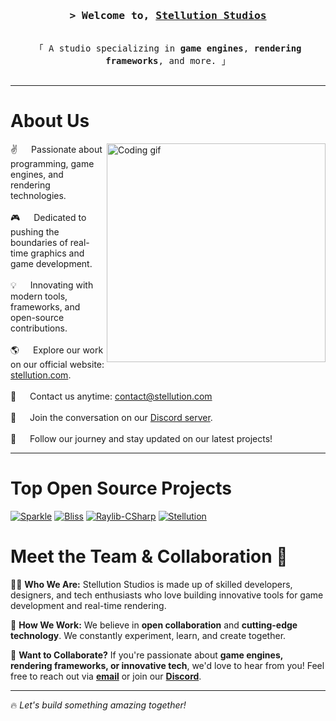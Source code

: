 <!-- Intro  -->
<h3 align="center">
        <samp>&gt; Welcome to,
                <b><a target="_blank" href="https://discord.gg/7XKw6YQa76">Stellution Studios</a></b>
        </samp>
</h3>

<p align="center"> 
  <samp>
    <br>
    「 A studio specializing in <b>game engines</b>, <b>rendering frameworks</b>, and more. 」
    <br>
    <br>
  </samp>
</p>

---

<!-- About Section -->
# About Us
<p>
 <img align="right" width="350" src="https://user-images.githubusercontent.com/37551474/113611467-3a567d80-9657-11eb-862b-b07b4f105c6f.gif" alt="Coding gif" />
 ✌️ &emsp; Passionate about programming, game engines, and rendering technologies.<br/><br/>
 🎮 &emsp; Dedicated to pushing the boundaries of real-time graphics and game development.<br/><br/>
 💡 &emsp; Innovating with modern tools, frameworks, and open-source contributions.<br/><br/>
 🌎 &emsp; Explore our work on our official website: <a href="https://stellution.com">stellution.com</a>.<br/><br/>
 📧 &emsp; Contact us anytime: <a href="mailto:contact@stellution.com">contact@stellution.com</a><br/><br/>
 💬 &emsp; Join the conversation on our <a href="https://discord.gg/7XKw6YQa76">Discord server</a>.<br/><br/>
 🚀 &emsp; Follow our journey and stay updated on our latest projects!
</p>

---

<!-- Projects Section -->
# Top Open Source Projects
[![Sparkle](https://github-readme-stats.vercel.app/api/pin/?username=MrScautHD&repo=Sparkle&border_color=7F3FBF&bg_color=0D1117&title_color=C9D1D9&text_color=8B949E&icon_color=7F3FBF)](https://github.com/MrScautHD/Sparkle)
[![Bliss](https://github-readme-stats.vercel.app/api/pin/?username=MrScautHD&repo=Bliss&border_color=7F3FBF&bg_color=0D1117&title_color=C9D1D9&text_color=8B949E&icon_color=7F3FBF)](https://github.com/MrScautHD/Bliss)
[![Raylib-CSharp](https://github-readme-stats.vercel.app/api/pin/?username=MrScautHD&repo=Raylib-CSharp&border_color=7F3FBF&bg_color=0D1117&title_color=C9D1D9&text_color=8B949E&icon_color=7F3FBF)](https://github.com/MrScautHD/Raylib-CSharp)
[![Stellution](https://github-readme-stats.vercel.app/api/pin/?username=MrScautHD&repo=Stellution&border_color=7F3FBF&bg_color=0D1117&title_color=C9D1D9&text_color=8B949E&icon_color=7F3FBF)](https://github.com/MrScautHD/Stellution)

<!-- Team & Collaboration Section -->
# Meet the Team & Collaboration 🤝

👨‍💻 **Who We Are:** Stellution Studios is made up of skilled developers, designers, and tech enthusiasts who love building innovative tools for game development and real-time rendering.

💼 **How We Work:** We believe in **open collaboration** and **cutting-edge technology**. We constantly experiment, learn, and create together.

🔗 **Want to Collaborate?** If you're passionate about **game engines, rendering frameworks, or innovative tech**, we'd love to hear from you! Feel free to reach out via **[email](mailto:contact@stellution.com)** or join our **[Discord](https://discord.gg/7XKw6YQa76)**.

---

🔥 *Let's build something amazing together!*
